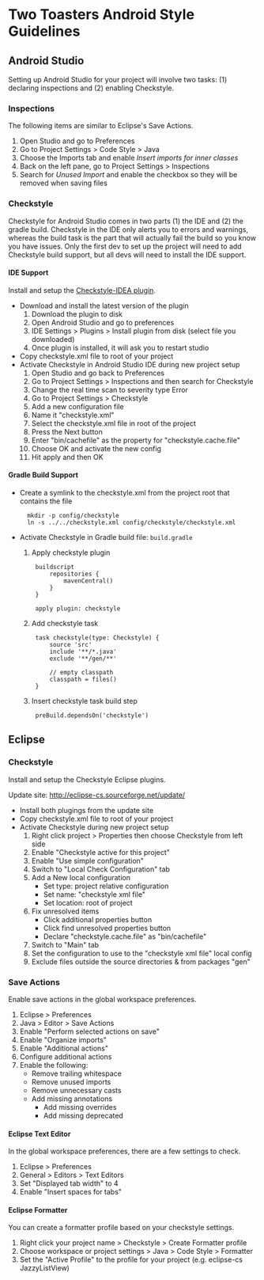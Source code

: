# Two Toasters Android Style Guidelines

## Android Studio

Setting up Android Studio for your project will involve two tasks: (1) declaring inspections and (2) enabling Checkstyle.

### Inspections

The following items are similar to Eclipse's Save Actions.

1. Open Studio and go to Preferences
2. Go to Project Settings > Code Style > Java
3. Choose the Imports tab and enable *Insert imports for inner classes*
4. Back on the left pane, go to Project Settings > Inspections
5. Search for *Unused Import* and enable the checkbox so they will be removed when saving files

### Checkstyle

Checkstyle for Android Studio comes in two parts (1) the IDE and (2) the gradle build. Checkstyle in the IDE only alerts you to errors and warnings, whereas the build task is the part that will actually fail the build so you know you have issues. Only the first dev to set up the project will need to add Checkstyle build support, but all devs will need to install the IDE support.

#### IDE Support

Install and setup the [Checkstyle-IDEA plugin](http://plugins.jetbrains.com/plugin/1065).

- Download and install the latest version of the plugin
	1. Download the plugin to disk
	2. Open Android Studio and go to preferences
	3. IDE Settings > Plugins > Install plugin from disk (select file you downloaded)
	4. Once plugin is installed, it will ask you to restart studio
- Copy checkstyle.xml file to root of your project
- Activate Checkstyle in Android Studio IDE during new project setup
	1. Open Studio and go back to Preferences
	2. Go to Project Settings > Inspections and then search for Checkstyle
	3. Change the real time scan to severity type Error
	4. Go to Project Settings > Checkstyle
	5. Add a new configuration file
	6. Name it "checkstyle.xml"
	7. Select the checkstyle.xml file in root of the project
	8. Press the Next button
	9. Enter "bin/cachefile" as the property for "checkstyle.cache.file"
	10. Choose OK and activate the new config
	11. Hit apply and then OK

#### Gradle Build Support

- Create a symlink to the checkstyle.xml from the project root that contains the file

        mkdir -p config/checkstyle  
        ln -s ../../checkstyle.xml config/checkstyle/checkstyle.xml

- Activate Checkstyle in Gradle build file: `build.gradle`
	1. Apply checkstyle plugin

            buildscript
                repositories {
                    mavenCentral()
                }
            }
          
            apply plugin: checkstyle

	2. Add checkstyle task

            task checkstyle(type: Checkstyle) {
                source 'src'
                include '**/*.java'
                exclude '**/gen/**'
    
                // empty classpath
                classpath = files()
            }

	3. Insert checkstyle task build step  

			preBuild.dependsOn('checkstyle')

## Eclipse

### Checkstyle

Install and setup the Checkstyle Eclipse plugins.
	
Update site: <http://eclipse-cs.sourceforge.net/update/>
	
- Install both plugings from the update site
- Copy checkstyle.xml file to root of your project
- Activate Checkstyle during new project setup
	1. Right click project > Properties then choose Checkstyle from left side
	2. Enable "Checkstyle active for this project"
	3. Enable "Use simple configuration"
	4. Switch to "Local Check Configuration" tab
	5. Add a New local configuration
		- Set type: project relative configuration
		- Set name: "checkstyle xml file"
		- Set location: root of project
	6. Fix unresolved items
		- Click additional properties button
		- Click find unresolved properties button
		- Declare "checkstyle.cache.file" as "bin/cachefile"
	7. Switch to "Main" tab
	8. Set the configuration to use to the "checkstyle xml file" local config
	9. Exclude files outside the source directories & from packages "gen"

### Save Actions

Enable save actions in the global workspace preferences.

1. Eclipse > Preferences
2. Java > Editor > Save Actions
3. Enable "Perform selected actions on save"
4. Enable "Organize imports"
5. Enable "Additional actions"
6. Configure additional actions
7. Enable the following:
	- Remove trailing whitespace
	- Remove unused imports
	- Remove unnecessary casts
	- Add missing annotations
		- Add missing overrides
		- Add missing deprecated

#### Eclipse Text Editor

In the global workspace preferences, there are a few settings to check.

1. Eclipse > Preferences
2. General > Editors > Text Editors
3. Set "Displayed tab width" to 4
4. Enable "Insert spaces for tabs"

#### Eclipse Formatter

You can create a formatter profile based on your checkstyle settings.

1. Right click your project name > Checkstyle > Create Formatter profile
2. Choose workspace or project settings > Java > Code Style > Formatter
3. Set the "Active Profile" to the profile for your project (e.g. eclipse-cs JazzyListView)
